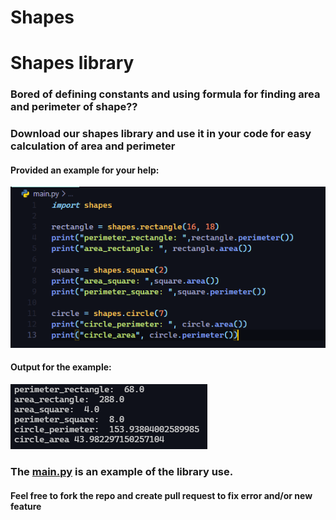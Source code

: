 # Shapes
<html>
<h1> Shapes library</h1>

<h3>Bored of defining constants and using formula for finding area and perimeter of shape??</h3>
<h3>Download our shapes library and use it in your code for easy calculation of area and perimeter</h3>
  <h4> Provided an example for your help: </h4>
  <img src="https://raw.githubusercontent.com/Bikram-ghuku/shapes/main/assets/example.png"></img>
  <h4>Output for the example: </h4>
  <img src="https://raw.githubusercontent.com/Bikram-ghuku/shapes/main/assets/example_output.png"></img>
  <h3>The <a href="https://github.com/Bikram-ghuku/shapes/blob/main/main.py">main.py</a> is an example of the library use.</h3>

<h4>Feel free to fork the repo and create pull request to fix error and/or new feature</h4>
</html>
